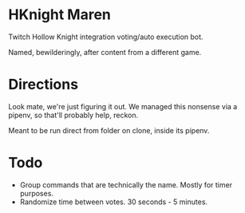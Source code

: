 HKnight Maren
=============

Twitch Hollow Knight integration voting/auto execution bot.

Named, bewilderingly, after content from a different game.

Directions
==========

Look mate, we're just figuring it out. We managed this nonsense via a pipenv, so that'll probably help, reckon.

Meant to be run direct from folder on clone, inside its pipenv.

Todo
====
* Group commands that are technically the name. Mostly for timer purposes.
* Randomize time between votes. 30 seconds - 5 minutes.
